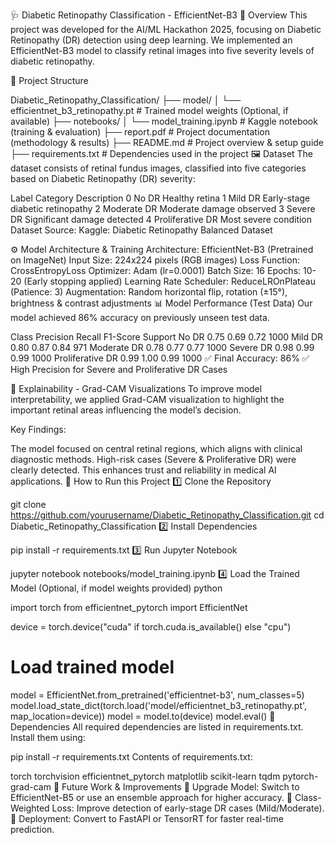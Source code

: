 🩺 Diabetic Retinopathy Classification - EfficientNet-B3
📌 Overview
This project was developed for the AI/ML Hackathon 2025, focusing on Diabetic Retinopathy (DR) detection using deep learning. We implemented an EfficientNet-B3 model to classify retinal images into five severity levels of diabetic retinopathy.

📂 Project Structure

Diabetic_Retinopathy_Classification/
├── model/
│   └── efficientnet_b3_retinopathy.pt  # Trained model weights (Optional, if available)
├── notebooks/
│   └── model_training.ipynb            # Kaggle notebook (training & evaluation)
├── report.pdf                          # Project documentation (methodology & results)
├── README.md                           # Project overview & setup guide
├── requirements.txt                    # Dependencies used in the project
🖼️ Dataset
The dataset consists of retinal fundus images, classified into five categories based on Diabetic Retinopathy (DR) severity:

Label	Category	Description
0	No DR	Healthy retina
1	Mild DR	Early-stage diabetic retinopathy
2	Moderate DR	Moderate damage observed
3	Severe DR	Significant damage detected
4	Proliferative DR	Most severe condition
Dataset Source:
Kaggle: Diabetic Retinopathy Balanced Dataset

⚙️ Model Architecture & Training
Architecture: EfficientNet-B3 (Pretrained on ImageNet)
Input Size: 224x224 pixels (RGB images)
Loss Function: CrossEntropyLoss
Optimizer: Adam (lr=0.0001)
Batch Size: 16
Epochs: 10-20 (Early stopping applied)
Learning Rate Scheduler: ReduceLROnPlateau (Patience: 3)
Augmentation: Random horizontal flip, rotation (±15°), brightness & contrast adjustments
📊 Model Performance (Test Data)
Our model achieved 86% accuracy on previously unseen test data.

Class	Precision	Recall	F1-Score	Support
No DR	0.75	0.69	0.72	1000
Mild DR	0.80	0.87	0.84	971
Moderate DR	0.78	0.77	0.77	1000
Severe DR	0.98	0.99	0.99	1000
Proliferative DR	0.99	1.00	0.99	1000
✅ Final Accuracy: 86%
✅ High Precision for Severe and Proliferative DR Cases

🔎 Explainability - Grad-CAM Visualizations
To improve model interpretability, we applied Grad-CAM visualization to highlight the important retinal areas influencing the model’s decision.

Key Findings:

The model focused on central retinal regions, which aligns with clinical diagnostic methods.
High-risk cases (Severe & Proliferative DR) were clearly detected.
This enhances trust and reliability in medical AI applications.
🚀 How to Run this Project
1️⃣ Clone the Repository

git clone https://github.com/yourusername/Diabetic_Retinopathy_Classification.git
cd Diabetic_Retinopathy_Classification
2️⃣ Install Dependencies

pip install -r requirements.txt
3️⃣ Run Jupyter Notebook

jupyter notebook notebooks/model_training.ipynb
4️⃣ Load the Trained Model (Optional, if model weights provided)
python

import torch
from efficientnet_pytorch import EfficientNet

device = torch.device("cuda" if torch.cuda.is_available() else "cpu")

# Load trained model
model = EfficientNet.from_pretrained('efficientnet-b3', num_classes=5)
model.load_state_dict(torch.load('model/efficientnet_b3_retinopathy.pt', map_location=device))
model = model.to(device)
model.eval()
📝 Dependencies
All required dependencies are listed in requirements.txt. Install them using:

pip install -r requirements.txt
Contents of requirements.txt:

torch
torchvision
efficientnet_pytorch
matplotlib
scikit-learn
tqdm
pytorch-grad-cam
📜 Future Work & Improvements
🔹 Upgrade Model: Switch to EfficientNet-B5 or use an ensemble approach for higher accuracy.
🔹 Class-Weighted Loss: Improve detection of early-stage DR cases (Mild/Moderate).
🔹 Deployment: Convert to FastAPI or TensorRT for faster real-time prediction.
